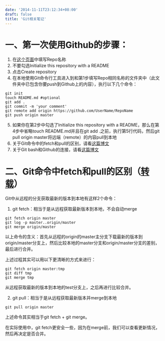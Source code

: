 ```yaml
---
date: '2014-11-11T23:12:34+08:00'
draft: false
title: 'Git相关笔记'
---
```

# 一、第一次使用Github的步骤：

1. 在[这个页面](https://github.com/new)中填写Repo名称
2. 不要勾选Initialize this repository with a README
3. 点击Create repository
4. 在本地使用Git命令行工具进入到和第1步填写Repo相同名称的文件夹中（此文件夹中已包含你要push到Github上的内容），执行以下几个命令：

```shell
git init
touch README.md #optional
git add .
git commit -m 'your comment'
git remote add origin https://github.com/UserName/RepoName
git push origin master
```

5. 如果你在第2步中勾选了Initialize this repository with a README，那么在第4步中省略touch README.md并且在git add .之前，执行第5行代码，然后git pull origin master将远端（remote）的内容pull到本地
6. 关于Git命令中的fetch和pull的区别，请看[这篇博文](https://blog.csdn.net/wfdtxz/article/details/8632811)
7. 关于Git bash和Github的连接，请看[这篇博文](https://www.cnblogs.com/fnng/archive/2011/08/25/2153807.html)

# 二、Git命令中fetch和pull的区别（[转载](https://blog.csdn.net/wfdtxz/article/details/8632811)）

Git中从远程的分支获取最新的版本到本地有这样2个命令：

1. git fetch：相当于是从远程获取最新版本到本地，不会自动merge

```shell
git fetch origin master
git log -p master..origin/master
git merge origin/master
```

以上命令的含义：首先从远程的origin的master主分支下载最新的版本到origin/master分支上，然后比较本地的master分支和origin/master分支的差别，最后进行合并。

上述过程其实可以用以下更清晰的方式来进行：

```shell
git fetch origin master:tmp
git diff tmp
git merge tmp
```

从远程获取最新的版本到本地的test分支上，之后再进行比较合并。

2. git pull：相当于是从远程获取最新版本并merge到本地

```shell
git pull origin master
```

上述命令其实相当于git fetch + git merge。

在实际使用中，git fetch更安全一些，因为在merge前，我们可以查看更新情况，然后再决定是否合并。